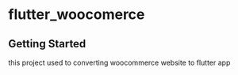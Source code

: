 # flutter_woocomerce



## Getting Started

this project used to converting woocommerce website to flutter app



